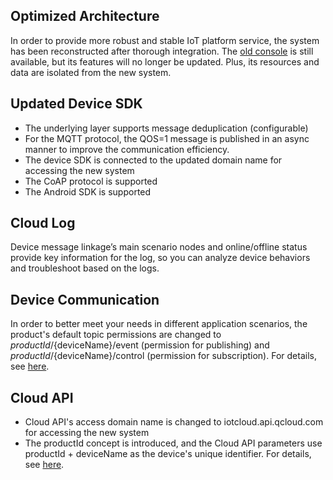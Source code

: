 [//]: # (chinagitpath:XXXXX)

## Optimized Architecture
In order to provide more robust and stable IoT platform service, the system has been reconstructed after thorough integration. The [old console](https://console.cloud.tencent.com/iot) is still available, but its features will no longer be updated. Plus, its resources and data are isolated from the new system.

## Updated Device SDK
- The underlying layer supports message deduplication (configurable)
- For the MQTT protocol, the QOS=1 message is published in an async manner to improve the communication efficiency.
- The device SDK is connected to the updated domain name for accessing the new system
- The CoAP protocol is supported
- The Android SDK is supported

## Cloud Log
Device message linkage’s main scenario nodes and online/offline status provide key information for the log, so you can analyze device behaviors and troubleshoot based on the logs.

## Device Communication
In order to better meet your needs in different application scenarios, the product's default topic permissions are changed to ${productId}/${deviceName}/event (permission for publishing) and ${productId}/${deviceName}/control (permission for subscription). For details, see [here](https://cloud.tencent.com/document/product/634/11915).

## Cloud API 
- Cloud API's access domain name is changed to iotcloud.api.qcloud.com for accessing the new system
- The productId concept is introduced, and the Cloud API parameters use productId + deviceName as the device's unique identifier. For details, see [here](https://cloud.tencent.com/document/product/634/12056).

